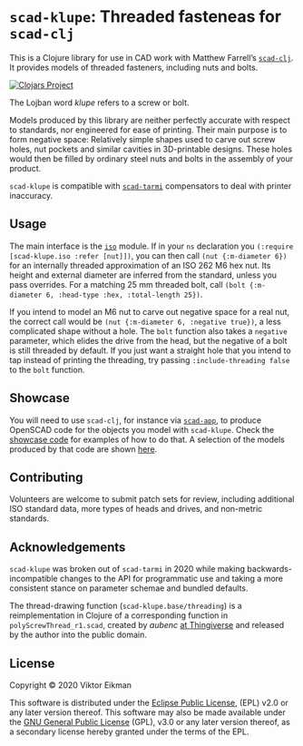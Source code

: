 # `scad-klupe`: Threaded fasteneas for `scad-clj`

This is a Clojure library for use in CAD work with Matthew Farrell’s
[`scad-clj`](https://github.com/farrellm/scad-clj). It provides models of
threaded fasteners, including nuts and bolts.

[![Clojars
Project](https://img.shields.io/clojars/v/scad-klupe.svg)](https://clojars.org/scad-klupe)

The Lojban word *klupe* refers to a screw or bolt.

Models produced by this library are neither perfectly accurate with respect to
standards, nor engineered for ease of printing. Their main purpose is to form
negative space: Relatively simple shapes used to carve out screw holes, nut
pockets and similar cavities in 3D-printable designs. These holes would then be
filled by ordinary steel nuts and bolts in the assembly of your product.

`scad-klupe` is compatible with
[`scad-tarmi`](https://github.com/veikman/scad-tarmi) compensators to deal with
printer inaccuracy.

## Usage

The main interface is the [`iso`](src/scad_klupe/iso.clj) module. If in your
`ns` declaration you `(:require [scad-klupe.iso :refer [nut]])`, you can then
call `(nut {:m-diameter 6})` for an internally threaded approximation of an ISO
262 M6 hex nut. Its height and external diameter are inferred from the
standard, unless you pass overrides. For a matching 25 mm threaded bolt, call
`(bolt {:m-diameter 6, :head-type :hex, :total-length 25})`.

If you intend to model an M6 nut to carve out negative space for a real nut,
the correct call would be `(nut {:m-diameter 6, :negative true})`, a less
complicated shape without a hole. The `bolt` function also takes a `negative`
parameter, which elides the drive from the head, but the negative of a bolt is
still threaded by default. If you just want a straight hole that you intend to
tap instead of printing the threading, try passing `:include-threading false`
to the `bolt` function.

## Showcase

You will need to use `scad-clj`, for instance via
[`scad-app`](https://github.com/veikman/scad-app), to produce OpenSCAD code for
the objects you model with `scad-klupe`. Check the [showcase
code](src/showcase/core.clj) for examples of how to do that. A selection of the
models produced by that code are shown [here](showcase/stl).

## Contributing

Volunteers are welcome to submit patch sets for review, including additional
ISO standard data, more types of heads and drives, and non-metric standards.

## Acknowledgements

`scad-klupe` was broken out of `scad-tarmi` in 2020 while making
backwards-incompatible changes to the API for programmatic use and taking a
more consistent stance on parameter schemae and bundled defaults.

The thread-drawing function (`scad-klupe.base/threading`) is a reimplementation
in Clojure of a corresponding function in `polyScrewThread_r1.scad`, created by
*aubenc* [at Thingiverse](http://www.thingiverse.com/thing:8796) and released
by the author into the public domain.

## License

Copyright © 2020 Viktor Eikman

This software is distributed under the [Eclipse Public License](LICENSE-EPL),
(EPL) v2.0 or any later version thereof. This software may also be made
available under the [GNU General Public License](LICENSE-GPL) (GPL), v3.0 or
any later version thereof, as a secondary license hereby granted under the
terms of the EPL.
